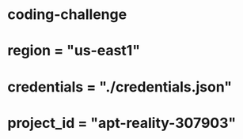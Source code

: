 # coding-challenge
# region = "us-east1"
# credentials = "./credentials.json"
# project_id = "apt-reality-307903"
